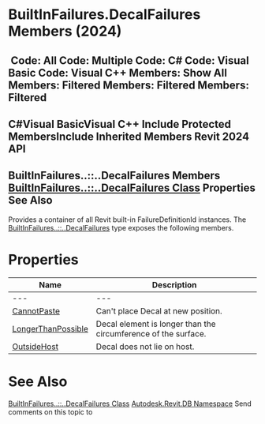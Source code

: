 # BuiltInFailures.DecalFailures Members (2024)

﻿
 Code: All Code: Multiple Code: C# Code: Visual Basic Code: Visual C++  Members: Show All Members: Filtered Members: Filtered Members: Filtered   
---  
C#Visual BasicVisual C++
Include Protected MembersInclude Inherited Members
Revit 2024 API  
---  
BuiltInFailures..::..DecalFailures Members  
[BuiltInFailures..::..DecalFailures Class](63233581-994c-e5d1-87cb-57ccb34df082.md "BuiltInFailures.DecalFailures Class") Properties See Also  
---  
Provides a container of all Revit built-in FailureDefinitionId instances.
The [BuiltInFailures..::..DecalFailures](63233581-994c-e5d1-87cb-57ccb34df082.md "BuiltInFailures.DecalFailures Class") type exposes the following members.
# Properties
| Name | Description |
| --- | --- |
| --- | --- | --- |
| [CannotPaste](249eff42-26af-079f-6db6-d1c794d84abb.md "CannotPaste Property") | Can't place Decal at new position. |
| [LongerThanPossible](5e5378e8-ee23-c4f0-231c-fe92c925de59.md "LongerThanPossible Property") | Decal element is longer than the circumference of the surface. |
| [OutsideHost](7ffe20fc-907d-8e47-1afb-cae53c43d8ac.md "OutsideHost Property") | Decal does not lie on host. |

# See Also
[BuiltInFailures..::..DecalFailures Class](63233581-994c-e5d1-87cb-57ccb34df082.md "BuiltInFailures.DecalFailures Class")
[Autodesk.Revit.DB Namespace](87546ba7-461b-c646-cbb1-2cb8f5bff8b2.md "Autodesk.Revit.DB Namespace")
Send comments on this topic to 